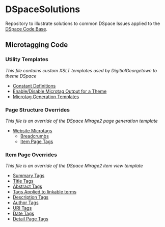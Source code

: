 # DSpaceSolutions
Repository to illustrate solutions to common DSpace Issues applied to the [DSpace Code Base](https://github.com/DSpace/DSpace/tree/dspace-5_x).

## Microtagging Code

### Utility Templates
_This file contains custom XSLT templates used by DigitialGeorgetown to theme DSpace_
- [Constant Definitions](https://github.com/Georgetown-University-Libraries/DSpaceSolutions/blob/v1_microtag/dspace/modules/xmlui-mirage2/src/main/webapp/themes/Mirage2/xsl/GU-common2.xsl#L26-L31)
- [Enable/Disable Microtag Output for a Theme](https://github.com/Georgetown-University-Libraries/DSpaceSolutions/blob/v1_microtag/dspace/modules/xmlui-mirage2/src/main/webapp/themes/Mirage2/xsl/GU-common2.xsl#L48)
- [Microtag Generation Templates](https://github.com/Georgetown-University-Libraries/DSpaceSolutions/blob/v1_microtag/dspace/modules/xmlui-mirage2/src/main/webapp/themes/Mirage2/xsl/GU-common2.xsl#L92-L212)

### Page Structure Overrides
_This file is an override of the DSpace Mirage2 page generation template_
- [Website Microtags](https://github.com/Georgetown-University-Libraries/DSpaceSolutions/blob/v1_microtag/dspace/modules/xmlui-mirage2/src/main/webapp/themes/Mirage2/xsl/core/page-structure.xsl#L275-L281)
  - [Breadcrumbs](https://github.com/Georgetown-University-Libraries/DSpaceSolutions/blob/v1_microtag/dspace/modules/xmlui-mirage2/src/main/webapp/themes/Mirage2/xsl/core/page-structure.xsl#L548-L609)
  - [Item Page Tags](https://github.com/Georgetown-University-Libraries/DSpaceSolutions/blob/v1_microtag/dspace/modules/xmlui-mirage2/src/main/webapp/themes/Mirage2/xsl/core/page-structure.xsl#L813-L814)
  
### Item Page Overrides
_This file is an override of the DSpace Mirage2 item view template_
- [Summary Tags](https://github.com/Georgetown-University-Libraries/DSpaceSolutions/blob/v1_microtag/dspace/modules/xmlui-mirage2/src/main/webapp/themes/Mirage2/xsl/aspect/artifactbrowser/item-view.xsl#L110)
- [Title Tags](https://github.com/Georgetown-University-Libraries/DSpaceSolutions/blob/v1_microtag/dspace/modules/xmlui-mirage2/src/main/webapp/themes/Mirage2/xsl/aspect/artifactbrowser/item-view.xsl#L187-L225)
- [Abstract Tags](https://github.com/Georgetown-University-Libraries/DSpaceSolutions/blob/v1_microtag/dspace/modules/xmlui-mirage2/src/main/webapp/themes/Mirage2/xsl/aspect/artifactbrowser/item-view.xsl#L271-L298)
- [Tags Applied to linkable terms](https://github.com/Georgetown-University-Libraries/DSpaceSolutions/blob/v1_microtag/dspace/modules/xmlui-mirage2/src/main/webapp/themes/Mirage2/xsl/aspect/artifactbrowser/item-view.xsl#L442-L462)
- [Description Tags](https://github.com/Georgetown-University-Libraries/DSpaceSolutions/blob/v1_microtag/dspace/modules/xmlui-mirage2/src/main/webapp/themes/Mirage2/xsl/aspect/artifactbrowser/item-view.xsl#L551-L578)
- [Author Tags](https://github.com/Georgetown-University-Libraries/DSpaceSolutions/blob/v1_microtag/dspace/modules/xmlui-mirage2/src/main/webapp/themes/Mirage2/xsl/aspect/artifactbrowser/item-view.xsl#L644-L657)
- [URI Tags](https://github.com/Georgetown-University-Libraries/DSpaceSolutions/blob/v1_microtag/dspace/modules/xmlui-mirage2/src/main/webapp/themes/Mirage2/xsl/aspect/artifactbrowser/item-view.xsl#L682-L700)
- [Date Tags](https://github.com/Georgetown-University-Libraries/DSpaceSolutions/blob/v1_microtag/dspace/modules/xmlui-mirage2/src/main/webapp/themes/Mirage2/xsl/aspect/artifactbrowser/item-view.xsl#L721-L739)
- [Detail Page Tags](https://github.com/Georgetown-University-Libraries/DSpaceSolutions/blob/v1_microtag/dspace/modules/xmlui-mirage2/src/main/webapp/themes/Mirage2/xsl/aspect/artifactbrowser/item-view.xsl#L933-L962)
